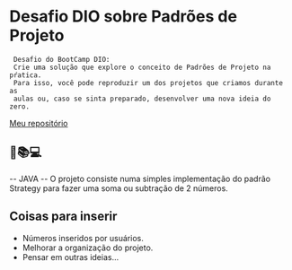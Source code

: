 # Desafio DIO sobre Padrões de Projeto

     Desafio do BootCamp DIO:
     Crie uma solução que explore o conceito de Padrões de Projeto na pŕatica.
     Para isso, você pode reproduzir um dos projetos que criamos durante as 
     aulas ou, caso se sinta preparado, desenvolver uma nova ideia do zero.

[Meu repositório](https://github.com/Manoel-DJS)

## 📘📚💻

-- JAVA
-- O projeto consiste numa simples implementação do padrão Strategy para fazer uma soma ou subtração de 2 números.

## Coisas para inserir
- Números inseridos por usuários.
- Melhorar a organização do projeto.
- Pensar em outras ideias... 
